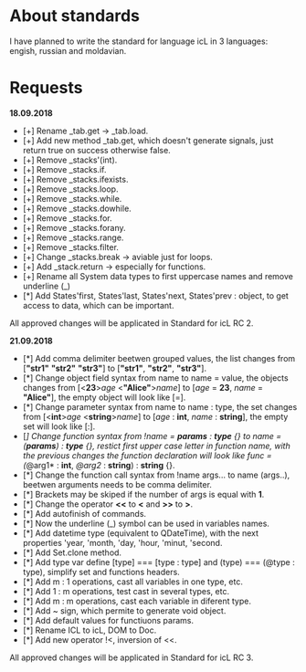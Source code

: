 # About standards

I have planned to write the standard for language icL in 3 languages:
engish, russian and moldavian.

# Requests

__18.09.2018__

 * [+] Rename _tab.get -> _tab.load.
 * [+] Add new method _tab.get, which doesn't generate signals, just return
   true on success otherwise false.
 * [+] Remove _stacks'(int).
 * [+] Remove _stacks.if.
 * [+] Remove _stacks.ifexists.
 * [+] Remove _stacks.loop.
 * [+] Remove _stacks.while.
 * [+] Remove _stacks.dowhile.
 * [+] Remove _stacks.for.
 * [+] Remove _stacks.forany.
 * [+] Remove _stacks.range.
 * [+] Remove _stacks.filter.
 * [+] Change _stacks.break -> aviable just for loops.
 * [+] Add _stack.return -> especially for functions.
 * [+] Rename all System data types to first uppercase names and remove
   underline (_)
 * [*] Add States'first, States'last, States'next, States'prev : object, to get
   access to data, which can be important.

All approved changes will be applicated in Standard for icL RC 2.

__21.09.2018__

 * [*] Add comma delimiter beetwen grouped values, the list changes from
   [**"str1"** **"str2"** **"str3"**] to [**"str1"**, **"str2"**, **"str3"**].
 * [*] Change object field syntax from <value>name to name = value, the objects
   changes from [<**23**>*age* <**"Alice"**>*name*] to [*age* = **23**, *name*
   = **"Alice"**], the empty object will look like [=].
 * [*] Change parameter syntax from <type>name to name : type, the set changes
   from [<**int**>*age* <**string**>*name*] to [*age* : **int**, *name* :
   **string**], the empty set will look like [:].
 * [*] Change function syntax from !*name* = **params** : **type** {} to *name*
   = (**params**) : **type** {}, restict first upper case letter in function
   name, with the previous changes the function declaration will look like
   *func* = (*@arg1* : **int**, *@arg2* : **string**) : **string** {}.
 * [*] Change the function call syntax from !name args... to name (args..),
   beetwen arguments needs to be comma delimiter.
 * [*] Brackets may be skiped if the number of args is equal with **1**.
 * [*] Change the operator **<<** to **<** and **>>** to **>**.
 * [*] Add autofinish of commands.
 * [*] Now the underline (_) symbol can be used in variables names.
 * [*] Add datetime type (equivalent to QDateTime), with the next properties
   'year, 'month, 'day, 'hour, 'minut, 'second.
 * [*] Add Set.clone method.
 * [*] Add type var define [type] === [type : type] and (type) ===
   (@type : type), simplify set and functions headers.
 * [*] Add m : 1 operations, cast all variables in one type, etc.
 * [*] Add 1 : m operations, test cast in several types, etc.
 * [*] Add m : m operations, cast each variable in diferent type.
 * [*] Add ~ sign, which permite to generate void object.
 * [*] Add default values for functiuons params.
 * [*] Rename ICL to icL, DOM to Doc.
 * [*] Add new operator !<, inversion of <<.

All approved changes will be applicated in Standard for icL RC 3.

